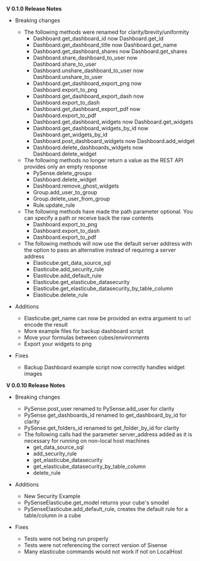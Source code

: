 **V 0.1.0 Release Notes**
- Breaking changes
	- The following methods were renamed for clarity/brevity/uniformity
		- Dashboard.get_dashboard_id now Dashboard.get_id
		- Dashboard.get_dashboard_title now Dashboard.get_name
		- Dashboard.get_dashboard_shares now Dashboard.get_shares
		- Dashboard.share_dashboard_to_user now Dashboard.share_to_user
		- Dashboard.unshare_dashboard_to_user now Dashboard.unshare_to_user
		- Dashboard.get_dashboard_export_png now Dashboard.export_to_png
		- Dashboard.get_dashboard_export_dash now Dashboard.export_to_dash
		- Dashboard.get_dashboard_export_pdf now Dashboard.export_to_pdf
		- Dashboard.get_dashboard_widgets now Dashboard.get_widgets
		- Dashboard.get_dashboard_widgets_by_id now Dashboard.get_widgets_by_id
		- Dashboard.post_dashboard_widgets now Dashboard.add_widget
		- Dashboard.delete_dashboards_widgets now Dashboard.delete_widget
	- The following methods no longer return a value as the REST API provides only an empty response
		- PySense.delete_groups 
		- Dashboard.delete_widget
		- Dashboard.remove_ghost_widgets
		- Group.add_user_to_group
		- Group.delete_user_from_group
		- Rule.update_rule
	- The following methods have made the path parameter optional. You can specify a path or receive back the raw contents
		- Dashboard.export_to_png
		- Dashboard.export_to_dash
		- Dashboard.export_to_pdf
	- The following methods will now use the default server address with the option to pass an alternative instead of requiring a server address
		- Elasticube.get_data_source_sql
		- Elasticube.add_security_rule
		- Elasticube.add_default_rule
		- Elasticube.get_elasticube_datasecurity
		- Elasticube.get_elasticube_datasecurity_by_table_column
		- Elasticube.delete_rule

- Additions
	- Elasticube.get_name can now be provided an extra argument to url encode the result
	- More example files for backup dashboard script
	- Move your formulas between cubes/environments
	- Export your widgets to png

- Fixes
	- Backup Dashboard example script now correctly handles widget images

**V 0.0.10 Release Notes**
- Breaking changes
	- PySense.post_user renamed to PySense.add_user for clarity
	- PySense.get_dashboards_id renamed to get_dashboard_by_id for clarity
	- PySense.get_folders_id renamed to get_folder_by_id for clarity
	- The following calls had the parameter server_address added as it is necessary for running on non-local host machines
		- get_data_source_sql
		- add_security_rule
		- get_elasticube_datasecurity
		- get_elasticube_datasecurity_by_table_column
		- delete_rule

- Additions
	- New Security Example
	- PySenseElasticube.get_model returns your cube's smodel
	- PySenseElasticube.add_default_rule, creates the default rule for a table/column in a cube

- Fixes
	- Tests were not being run properly
	- Tests were not referencing the correct version of Sisense
	- Many elasticube commands would not work if not on LocalHost
